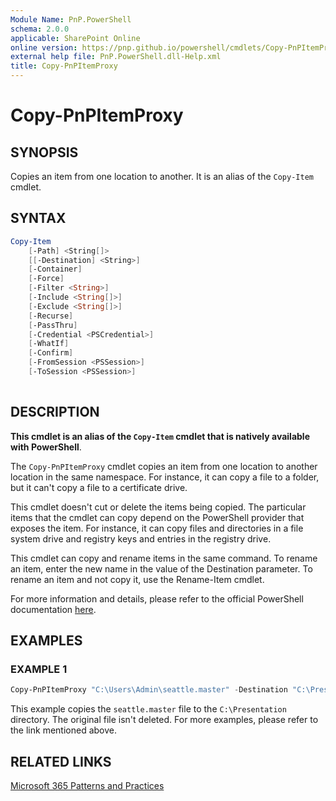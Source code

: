 ```yaml
---
Module Name: PnP.PowerShell
schema: 2.0.0
applicable: SharePoint Online
online version: https://pnp.github.io/powershell/cmdlets/Copy-PnPItemProxy.html
external help file: PnP.PowerShell.dll-Help.xml
title: Copy-PnPItemProxy
---
```

  
# Copy-PnPItemProxy

## SYNOPSIS
Copies an item from one location to another. It is an alias of the `Copy-Item` cmdlet.

## SYNTAX

```powershell
Copy-Item
    [-Path] <String[]>
    [[-Destination] <String>]
    [-Container]
    [-Force]
    [-Filter <String>]
    [-Include <String[]>]
    [-Exclude <String[]>]
    [-Recurse]
    [-PassThru]
    [-Credential <PSCredential>]
    [-WhatIf]
    [-Confirm]
    [-FromSession <PSSession>]
    [-ToSession <PSSession>]
    
```

## DESCRIPTION

**This cmdlet is an alias of the `Copy-Item` cmdlet that is natively available with PowerShell**.

The `Copy-PnPItemProxy` cmdlet copies an item from one location to another location in the same namespace. For instance, it can copy a file to a folder, but it can't copy a file to a certificate drive.

This cmdlet doesn't cut or delete the items being copied. The particular items that the cmdlet can copy depend on the PowerShell provider that exposes the item. For instance, it can copy files and directories in a file system drive and registry keys and entries in the registry drive.

This cmdlet can copy and rename items in the same command. To rename an item, enter the new name in the value of the Destination parameter. To rename an item and not copy it, use the Rename-Item cmdlet.

For more information and details, please refer to the official PowerShell documentation [here](https://learn.microsoft.com/powershell/module/microsoft.powershell.management/copy-item).

## EXAMPLES

### EXAMPLE 1
```powershell
Copy-PnPItemProxy "C:\Users\Admin\seattle.master" -Destination "C:\Presentation"
```

This example copies the `seattle.master` file to the `C:\Presentation` directory. The original file isn't deleted.
For more examples, please refer to the link mentioned above.

## RELATED LINKS

[Microsoft 365 Patterns and Practices](https://aka.ms/m365pnp)